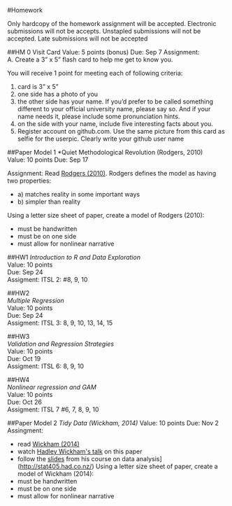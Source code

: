 
#Homework

Only hardcopy of the homework assignment will be accepted.
Electronic submissions will not be accepts.
Unstapled submissions will not be accepted.
Late submissions will not be accepted

##HM 0
Visit Card
Value: 5 points (bonus)
Due: Sep 7
Assignment:  
A. Create a 3” x 5” flash card to help me get to know you.  

You will receive 1 point for meeting each of following criteria:  

1. card is 3” x 5”   
2. one side has a photo of you 
3.  the other side has your name. If you’d prefer to be called something different to your official university name, please say so. And if your name needs it, please include some pronunciation hints.  
4. on the side with your name, include five interesting facts about you.  
5. Register account on github.com. Use the same picture from this card as selfie for the userpic. Clearly write your github user name  


##Paper Model 1
*Quiet Methodological Revolution (Rodgers, 2010)  
Value: 10 points
Due: Sep 17

Assignment: 
Read [Rodgers (2010)](http://www.researchgate.net/profile/Joe_Rodgers/publication/40906532_The_epistemology_of_mathematical_and_statistical_modeling_a_quiet_methodological_revolution/links/546b68ae0cf2f5eb18091cbd.pdf). Rodgers defines the model as having two properties:
 - a) matches  reality in some important ways
 - b) simpler than reality
 
Using a letter size sheet of paper, create a model of Rodgers (2010):
- must be handwritten
- must be on one side
- must allow for nonlinear narrative


##HW1
*Introduction to R and Data Exploration*  
Value: 10 points  
Due: Sep 24  
Assigment: ITSL 2: #8, 9, 10  


##HW2  
*Multiple Regression*  
Value: 10 points   
Due: Sep 24   
Assigment: ITSL 3: 8, 9, 10, 13, 14, 15   


##HW3  
*Validation and Regression Strategies*  
Value: 10 points   
Due: Oct 19   
Assigment: ITSL 6: 8, 9, 10   

##HW4  
*Nonlinear regression and GAM*    
Value: 10 points    
Due: Oct 26   
Assigment: ITSL 7 #6, 7, 8, 9, 10   


##Paper Model 2
*Tidy Data (Wickham, 2014)*
Value: 10 points
Due: Nov 2
Assingment: 
 - read [Wickham (2014)](http://vita.had.co.nz/papers/tidy-data.pdf)
 - watch [Hadley Wickham's talk](http://vimeo.com/33727555) on this paper
 - follow the [slides](http://stat405.had.co.nz/lectures/18-tidy-data.pdf) from his course on data  analysis](http://stat405.had.co.nz/)
Using a letter size sheet of paper, create a model of Wickham (2014):
- must be handwritten
- must be on one side
- must allow for nonlinear narrative
 
 
